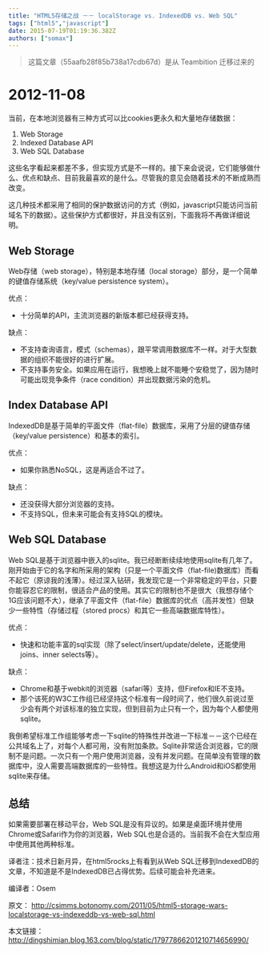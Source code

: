 ```yaml
---
title: "HTML5存储之战 －－ localStorage vs. IndexedDB vs. Web SQL"
tags: ["html5","javascript"]
date: 2015-07-19T01:19:36.382Z
authors: ["somax"]
---
```


> 这篇文章（55aafb28f85b738a17cdb67d）是从 Teambition 迁移过来的

# 2012-11-08

当前，在本地浏览器有三种方式可以比cookies更永久和大量地存储数据：
1. Web Storage
2. Indexed Database API
3. Web SQL Database

这些名字看起来都差不多，但实现方式是不一样的。接下来会说说，它们能够做什么、优点和缺点、目前我最喜欢的是什么。尽管我的意见会随着技术的不断成熟而改变。

这几种技术都采用了相同的保护数据访问的方式（例如，javascript只能访问当前域名下的数据）。这些保护方式都很好，并且没有区别，下面我将不再做详细说明。

## Web Storage

Web存储（web storage），特别是本地存储（local storage）部分，是一个简单的键值存储系统（key/value persistence system）。

优点：
* 十分简单的API，主流浏览器的新版本都已经获得支持。

缺点：
* 不支持查询语言，模式（schemas），跟平常调用数据库不一样。对于大型数据的组织不能很好的进行扩展。
* 不支持事务安全。如果应用在运行，我想晚上就不能睡个安稳觉了，因为随时可能出现竞争条件（race condition）并出现数据污染的危机。

## Index Database API

IndexedDB是基于简单的平面文件（flat-file）数据库，采用了分层的键值存储（key/value persistence）和基本的索引。

优点：
* 如果你熟悉NoSQL，这是再适合不过了。

缺点：
* 还没获得大部分浏览器的支持。
* 不支持SQL，但未来可能会有支持SQL的模块。

## Web SQL Database

Web SQL是基于浏览器中嵌入的sqlite。我已经断断续续地使用sqlite有几年了。刚开始由于它的名字和所采用的架构（只是一个平面文件（flat-file)数据库）而看不起它（原谅我的浅薄）。经过深入钻研，我发现它是一个非常稳定的平台，只要你能容忍它的限制，很适合产品的使用。其实它的限制也不是很大（我想存储个1G应该问题不大），继承了平面文件（flat-file）数据库的优点（高并发性）但缺少一些特性（存储过程（stored procs）和其它一些高端数据库特性）。

优点：
* 快速和功能丰富的sql实现（除了select/insert/update/delete，还能使用joins、inner selects等）。

缺点：
* Chrome和基于webkit的浏览器（safari等）支持，但Firefox和IE不支持。
* 那个该死的W3C工作组已经坚持这个标准有一段时间了，他们很久前说过至少会有两个对该标准的独立实现，但到目前为止只有一个，因为每个人都使用sqlite。

我倒希望标准工作组能够考虑一下sqlite的特殊性并改进一下标准－－这个已经在公共域名上了，对每个人都可用，没有附加条款。Sqlite非常适合浏览器，它的限制不是问题。一次只有一个用户使用浏览器，没有并发问题。在简单没有管理的数据库中，没人需要高端数据库的一些特性。我想这是为什么Android和iOS都使用sqlite来存储。

## 总结
如果需要部署在移动平台，Web SQL是没有异议的。如果是桌面环境并使用Chrome或Safari作为你的浏览器，Web SQL也是合适的。当前我不会在大型应用中使用其他两种标准。              

译者注：技术日新月异，在html5rocks上有看到从Web SQL迁移到IndexedDB的文章，不知道是不是IndexedDB已占得优势。后续可能会补充进来。

编译者：Osem

原文：
http://csimms.botonomy.com/2011/05/html5-storage-wars-localstorage-vs-indexeddb-vs-web-sql.html

本文链接： http://dingshimian.blog.163.com/blog/static/17977866201210714656990/
